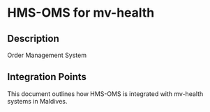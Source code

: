 # HMS-OMS for mv-health

## Description

Order Management System

## Integration Points

This document outlines how HMS-OMS is integrated with mv-health systems in Maldives.
